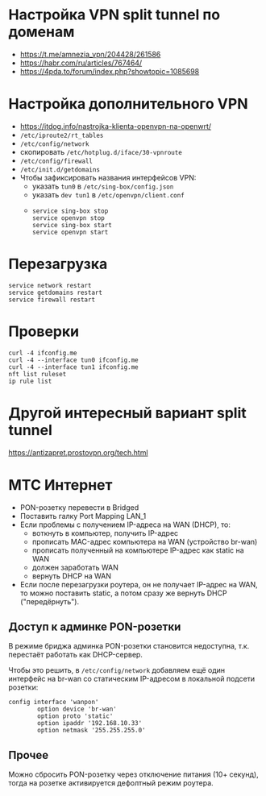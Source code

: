 # Настройка VPN split tunnel по доменам
* https://t.me/amnezia_vpn/204428/261586
* https://habr.com/ru/articles/767464/
* https://4pda.to/forum/index.php?showtopic=1085698

# Настройка дополнительного VPN
* https://itdog.info/nastrojka-klienta-openvpn-na-openwrt/
* `/etc/iproute2/rt_tables`
* `/etc/config/network`
* скопировать `/etc/hotplug.d/iface/30-vpnroute`
* `/etc/config/firewall`
* `/etc/init.d/getdomains`
* Чтобы зафиксировать названия интерфейсов VPN:
  - указать `tun0` в `/etc/sing-box/config.json`
  - указать `dev tun1` в `/etc/openvpn/client.conf`
  - ```
    service sing-box stop
    service openvpn stop
    service sing-box start
    service openvpn start
    ```

# Перезагрузка
```
service network restart
service getdomains restart
service firewall restart
```

# Проверки
```
curl -4 ifconfig.me
curl -4 --interface tun0 ifconfig.me
curl -4 --interface tun1 ifconfig.me 
nft list ruleset
ip rule list
```

# Другой интересный вариант split tunnel
https://antizapret.prostovpn.org/tech.html

# МТС Интернет
* PON-розетку перевести в Bridged
* Поставить галку Port Mapping LAN_1
* Если проблемы с получением IP-адреса на WAN (DHCP), то:
  - воткнуть в компьютер, получить IP-адрес
  - прописать MAC-адрес компьютера на WAN (устройство br-wan)
  - прописать полученный на компьютере IP-адрес как static на WAN
  - должен заработать WAN
  - вернуть DHCP на WAN
* Если после перезагрузки роутера, он не получает IP-адрес на WAN, то можно поставить static, а потом сразу же вернуть DHCP ("передёрнуть").

## Доступ к админке PON-розетки
В режиме бриджа админка PON-розетки становится недоступна, т.к. перестаёт работать как DHCP-сервер.

Чтобы это решить, в `/etc/config/network` добавляем ещё один интерфейс на br-wan со статическим IP-адресом в локальной подсети розетки:
```
config interface 'wanpon'
        option device 'br-wan'
        option proto 'static'
        option ipaddr '192.168.10.33'
        option netmask '255.255.255.0'
```

## Прочее
Можно сбросить PON-розетку через отключение питания (10+ секунд), тогда на розетке активируется дефолтный режим роутера.
